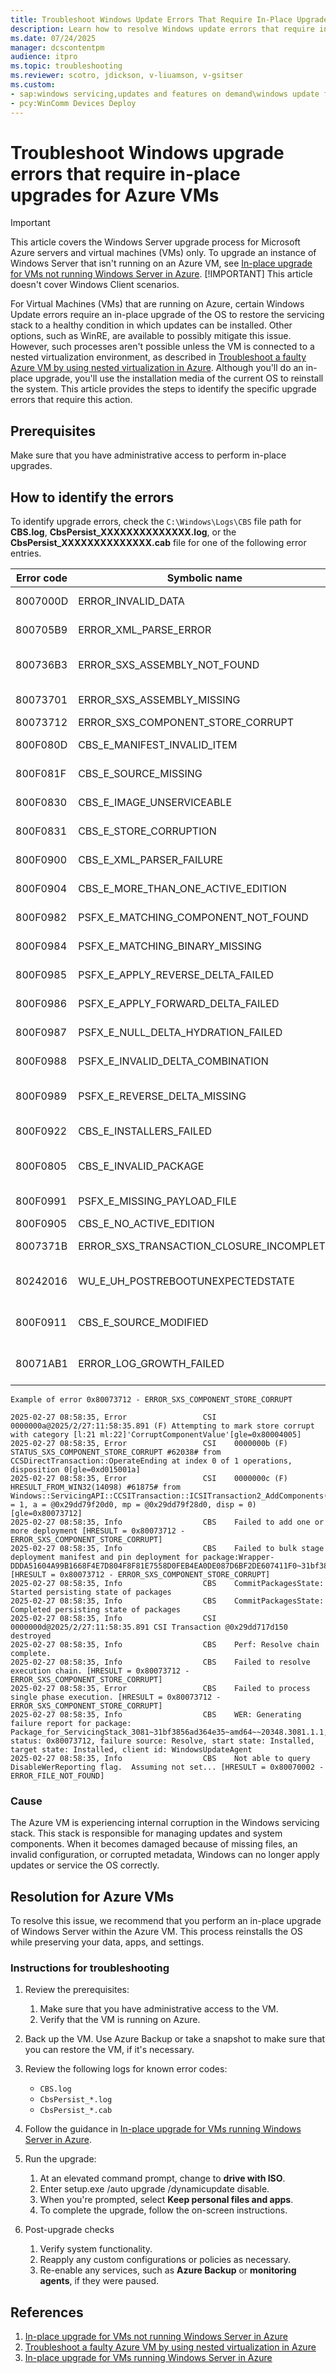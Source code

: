 ```yaml
---
title: Troubleshoot Windows Update Errors That Require In-Place Upgrades for Azure Virtual Machines
description: Learn how to resolve Windows update errors that require in-place upgrades for Azure Virtual Machines.
ms.date: 07/24/2025
manager: dcscontentpm
audience: itpro
ms.topic: troubleshooting
ms.reviewer: scotro, jdickson, v-liuamson, v-gsitser
ms.custom:
- sap:windows servicing,updates and features on demand\windows update fails - installation stops with error
- pcy:WinComm Devices Deploy
---
```


# Troubleshoot Windows upgrade errors that require in-place upgrades for Azure VMs

> [!IMPORTANT]
> This article covers the Windows Server upgrade process for Microsoft Azure servers and virtual machines (VMs) only. To upgrade an instance of Windows Server that isn't running on an Azure VM, see [In-place upgrade for VMs not running Windows Server in Azure](/windows-server/get-started/perform-in-place-upgrade).
> [!IMPORTANT]
> This article doesn't cover Windows Client scenarios.

For Virtual Machines (VMs) that are running on Azure, certain Windows Update errors require an in-place upgrade of the OS to restore the servicing stack to a healthy condition in which updates can be installed. Other options, such as WinRE, are available to possibly mitigate this issue. However, such processes aren't possible unless the VM is connected to a nested virtualization environment, as described in [Troubleshoot a faulty Azure VM by using nested virtualization in Azure](/troubleshoot/azure/virtual-machines/windows/troubleshoot-vm-by-use-nested-virtualization). Although you'll do an in-place upgrade, you'll use the installation media of the current OS to reinstall the system. This article provides the steps to identify the specific upgrade errors that require this action.

## Prerequisites

Make sure that you have administrative access to perform in-place upgrades.

## How to identify the errors

To identify upgrade errors, check the `C:\Windows\Logs\CBS` file path for **CBS.log**, **CbsPersist_XXXXXXXXXXXXXX.log**, or the **CbsPersist_XXXXXXXXXXXXXX.cab** file for one of the following error entries.

| Error code | Symbolic name                          | Description / Notes                                                           |
|------------|----------------------------------------|-------------------------------------------------------------------------------|
| 8007000D   | ERROR_INVALID_DATA                     | The data is invalid. Typically caused by corrupted Windows Update metadata.   |
| 800705B9   | ERROR_XML_PARSE_ERROR                  | XML parsing error. Can be related to servicing stack corruption.              |
| 800736B3   | ERROR_SXS_ASSEMBLY_NOT_FOUND           | Assembly not found. Commonly caused by component store corruption.            |
| 80073701   | ERROR_SXS_ASSEMBLY_MISSING             | A component is missing. Typical for servicing or component store errors.      |
| 80073712   | ERROR_SXS_COMPONENT_STORE_CORRUPT      | Component store is corrupted.                                                 |
| 800F080D   | CBS_E_MANIFEST_INVALID_ITEM            | Invalid CBS manifest. Points to component corruption.                         |
| 800F081F   | CBS_E_SOURCE_MISSING                   | Missing source files. Windows can't find the files to complete the update.    |
| 800F0830   | CBS_E_IMAGE_UNSERVICEABLE              | Image unserviceable. Often requires a repair or IPU.                          |
| 800F0831   | CBS_E_STORE_CORRUPTION                 | Update package corruption (particularly in the component store).              |
| 800F0900   | CBS_E_XML_PARSER_FAILURE               | Generic XML parsing failure. Might indicate serious servicing issues.         |
| 800F0904   | CBS_E_MORE_THAN_ONE_ACTIVE_EDITION     | Invalid configuration in update metadata.                                     |
| 800F0982   | PSFX_E_MATCHING_COMPONENT_NOT_FOUND    | Often associated with cumulative update failures.                             |
| 800F0984   | PSFX_E_MATCHING_BINARY_MISSING         | Matching component directory exists but binary is missing.                    |
| 800F0985   | PSFX_E_APPLY_REVERSE_DELTA_FAILED      | Possibly related to missing manifests or payloads.                            |
| 800F0986   | PSFX_E_APPLY_FORWARD_DELTA_FAILED      | Often requires servicing stack repair or IPU.                                 |
| 800F0987   | PSFX_E_NULL_DELTA_HYDRATION_FAILED     | Package corruption or integration failure.                                    |
| 800F0988   | PSFX_E_INVALID_DELTA_COMBINATION       | Possibly related to specific update branch or delta patch issues.             |
| 800F0989   | PSFX_E_REVERSE_DELTA_MISSING           | Seen during cumulative update failures. IPU might be the only resolution.     |
| 800F0922   | CBS_E_INSTALLERS_FAILED                | Processing advanced installers and generic commands failed.                   |
| 800F0805   | CBS_E_INVALID_PACKAGE                  | Package is invalid. Typically a download or metadata corruption issue.        |
| 800F0991   | PSFX_E_MISSING_PAYLOAD_FILE            | Associated with update sequencing or dependency errors.                       |
| 800F0905   | CBS_E_NO_ACTIVE_EDITION                | E_DO_INHERITANCE_CONTEXT_NEEDE                                                |
| 8007371B   | ERROR_SXS_TRANSACTION_CLOSURE_INCOMPLETE | Servicing operation is incomplete or aborted.                               |
| 80242016   | WU_E_UH_POSTREBOOTUNEXPECTEDSTATE      | The state of the update after its post-reboot operation was completed is unexpected. |
| 800F0911  | CBS_E_SOURCE_MODIFIED                   | The package sources were modified or moved in a previous session and must be redownloaded. |
| 80071AB1  | ERROR_LOG_GROWTH_FAILED                 | An attempt to create space in the transactional resource manager's log failed. |

```output
Example of error 0x80073712 - ERROR_SXS_COMPONENT_STORE_CORRUPT

2025-02-27 08:58:35, Error                 CSI    0000000a@2025/2/27:11:58:35.891 (F) Attempting to mark store corrupt with category [l:21 ml:22]'CorruptComponentValue'[gle=0x80004005]
2025-02-27 08:58:35, Error                 CSI    0000000b (F) STATUS_SXS_COMPONENT_STORE_CORRUPT #62038# from CCSDirectTransaction::OperateEnding at index 0 of 1 operations, disposition 0[gle=0xd015001a]
2025-02-27 08:58:35, Error                 CSI    0000000c (F) HRESULT_FROM_WIN32(14098) #61875# from Windows::ServicingAPI::CCSITransaction::ICSITransaction2_AddComponents(Flags = 1, a = @0x29dd79f20d0, mp = @0x29dd79f28d0, disp = 0)[gle=0x80073712]
2025-02-27 08:58:35, Info                  CBS    Failed to add one or more deployment [HRESULT = 0x80073712 - ERROR_SXS_COMPONENT_STORE_CORRUPT]
2025-02-27 08:58:35, Info                  CBS    Failed to bulk stage deployment manifest and pin deployment for package:Wrapper-DDDA51604A99B1668F4E7D804F8F81E7558D0FEB4EA0DE087D6BF2DE607411F0~31bf3856ad364e35~amd64~~10.0.20348.3081 [HRESULT = 0x80073712 - ERROR_SXS_COMPONENT_STORE_CORRUPT]
2025-02-27 08:58:35, Info                  CBS    CommitPackagesState: Started persisting state of packages
2025-02-27 08:58:35, Info                  CBS    CommitPackagesState: Completed persisting state of packages
2025-02-27 08:58:35, Info                  CSI    0000000d@2025/2/27:11:58:35.891 CSI Transaction @0x29dd717d150 destroyed
2025-02-27 08:58:35, Info                  CBS    Perf: Resolve chain complete.
2025-02-27 08:58:35, Info                  CBS    Failed to resolve execution chain. [HRESULT = 0x80073712 - ERROR_SXS_COMPONENT_STORE_CORRUPT]
2025-02-27 08:58:35, Error                 CBS    Failed to process single phase execution. [HRESULT = 0x80073712 - ERROR_SXS_COMPONENT_STORE_CORRUPT]
2025-02-27 08:58:35, Info                  CBS    WER: Generating failure report for package: Package_for_ServicingStack_3081~31bf3856ad364e35~amd64~~20348.3081.1.1, status: 0x80073712, failure source: Resolve, start state: Installed, target state: Installed, client id: WindowsUpdateAgent
2025-02-27 08:58:35, Info                  CBS    Not able to query DisableWerReporting flag.  Assuming not set... [HRESULT = 0x80070002 - ERROR_FILE_NOT_FOUND]
```

### Cause

The Azure VM is experiencing internal corruption in the Windows servicing stack. This stack is responsible for managing updates and system components. When it becomes damaged because of missing files, an invalid configuration, or corrupted metadata, Windows can no longer apply updates or service the OS correctly.

## Resolution for Azure VMs

To resolve this issue, we recommend that you perform an in-place upgrade of Windows Server within the Azure VM. This process reinstalls the OS while preserving your data, apps, and settings.

### Instructions for troubleshooting

1. Review the prerequisites:
   1. Make sure that you have administrative access to the VM.
   1. Verify that the VM is running on Azure.

2. Back up the VM. Use Azure Backup or take a snapshot to make sure that you can restore the VM, if it's necessary.

3. Review the following logs for known error codes:
   - `CBS.log`
   - `CbsPersist_*.log`
   - `CbsPersist_*.cab`

4. Follow the guidance in [In-place upgrade for VMs running Windows Server in Azure](/azure/virtual-machines/windows-in-place-upgrade).

5. Run the upgrade:
    1. At an elevated command prompt, change to **drive with ISO**.
    1. Enter setup.exe /auto upgrade /dynamicupdate disable.
    1. When you're prompted, select **Keep personal files and apps**.
    1. To complete the upgrade, follow the on-screen instructions.

6. Post-upgrade checks
   1. Verify system functionality.
   1. Reapply any custom configurations or policies as necessary.
   1. Re-enable any services, such as **Azure Backup** or **monitoring agents**, if they were paused.

## References

1. [In-place upgrade for VMs not running Windows Server in Azure](/windows-server/get-started/perform-in-place-upgrade)
1. [Troubleshoot a faulty Azure VM by using nested virtualization in Azure](/troubleshoot/azure/virtual-machines/windows/troubleshoot-vm-by-use-nested-virtualization)
1. [In-place upgrade for VMs running Windows Server in Azure](/azure/virtual-machines/windows-in-place-upgrade)
